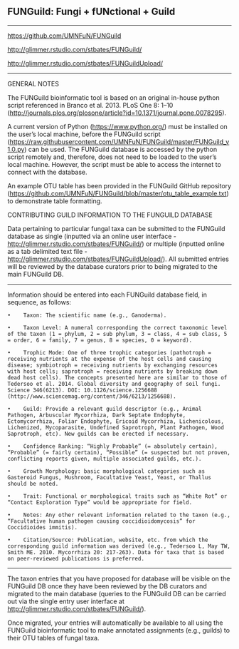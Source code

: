 
<h2>FUNGuild: Fungi + fUNctional + Guild</h2>

**************************************

https://github.com/UMNFuN/FUNGuild

http://glimmer.rstudio.com/stbates/FUNGuild/

http://glimmer.rstudio.com/stbates/FUNGuildUpload/

**************************************

GENERAL NOTES

The FUNGuild bioinformatic tool is based on an original in-house python script referenced in Branco et al. 2013. PLoS One 8: 1–10 (http://journals.plos.org/plosone/article?id=10.1371/journal.pone.0078295).

A current version of Python (https://www.python.org/) must be installed on the user’s local machine, before the FUNGuild script (https://raw.githubusercontent.com/UMNFuN/FUNGuild/master/FUNGuild_v1.0.py) can be used. The FUNGuild database is accessed by the python script remotely and, therefore, does not need to be loaded to the user’s local machine. However, the script must be able to access the internet to connect with the database.

An example OTU table has been provided in the FUNGuild GitHub repository (https://github.com/UMNFuN/FUNGuild/blob/master/otu_table_example.txt) to demonstrate table formatting.

CONTRIBUTING GUILD INFORMATION TO THE FUNGUILD DATABASE

Data pertaining to particular fungal taxa can be submitted to the FUNGuild database as single (inputted via an online user interface - http://glimmer.rstudio.com/stbates/FUNGuild/) or multiple (inputted online as a tab delimited text file - http://glimmer.rstudio.com/stbates/FUNGuildUpload/). All submitted entries will be reviewed by the database curators prior to being migrated to the main FUNGuild DB.

**************************************

Information should be entered into each FUNGuild database field, in sequence, as follows:

    •    Taxon: The scientific name (e.g., Ganoderma).

    •    Taxon Level: A numeral corresponding the correct taxonomic level of the taxon (1 = phylum, 2 = sub phylum, 3 = class, 4 = sub class, 5 = order, 6 = family, 7 = genus, 8 = species, 0 = keyword).

    •    Trophic Mode: One of three trophic categories (pathotroph = receiving nutrients at the expense of the host cells and causing disease; symbiotroph = receiving nutrients by exchanging resources with host cells; saprotroph = receiving nutrients by breaking down dead host cells). The concepts presented here are similar to those of Tedersoo et al. 2014. Global diversity and geography of soil fungi. Science 346(6213). DOI: 10.1126/science.1256688 (http://www.sciencemag.org/content/346/6213/1256688).

    •    Guild: Provide a relevant guild descriptor (e.g., Animal Pathogen, Arbuscular Mycorrhiza, Dark Septate Endophyte, Ectomycorrhiza, Foliar Endophyte, Ericoid Mycorrhiza, Lichenicolous, Lichenized, Mycoparasite, Undefined Saprotroph, Plant Pathogen, Wood Saprotroph, etc). New guilds can be erected if necessary.

    •    Confidence Ranking: “Highly Probable” (= absolutely certain), “Probable” (= fairly certain), “Possible” (= suspected but not proven, conflicting reports given, multiple associated guilds, etc.).

    •    Growth Morphology: basic morphological categories such as Gasteroid Fungus, Mushroom, Facultative Yeast, Yeast, or Thallus should be noted.

    •    Trait: Functional or morphological traits such as “White Rot” or “Contact Exploration Type” would be appropriate for field.

    •    Notes: Any other relevant information related to the taxon (e.g., “Facultative human pathogen causing coccidioidomycosis” for Coccidioides immitis).

    •    Citation/Source: Publication, website, etc. from which the corresponding guild information was derived (e.g., Tedersoo L, May TW, Smith ME. 2010. Mycorrhiza 20: 217-263). Data for taxa that is based on peer-reviewed publications is preferred.
    
**************************************

The taxon entries that you have proposed for database will be visible on the FUNGuild DB once they have been reviewed by the DB curators and migrated to the main database (queries to the FUNGuild DB can be carried out via the single entry user interface at http://glimmer.rstudio.com/stbates/FUNGuild/). 

Once migrated, your entries will automatically be available to all using the FUNGuild bioinformatic tool to make annotated assignments (e.g., guilds) to their OTU tables of fungal taxa.

